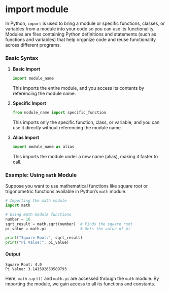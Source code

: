 # import module 
In Python, `import` is used to bring a module or specific functions, classes, or variables from a module into your code so you can use its functionality. Modules are files containing Python definitions and statements (such as functions and variables) that help organize code and reuse functionality across different programs.

### Basic Syntax

1. **Basic Import**  
   ```python
   import module_name
   ```
   This imports the entire module, and you access its contents by referencing the module name.

2. **Specific Import**  
   ```python
   from module_name import specific_function
   ```
   This imports only the specific function, class, or variable, and you can use it directly without referencing the module name.

3. **Alias Import**  
   ```python
   import module_name as alias
   ```
   This imports the module under a new name (alias), making it faster to call.

### Example: Using `math` Module

Suppose you want to use mathematical functions like square root or trigonometric functions available in Python’s `math` module.

```python
# Importing the math module
import math

# Using math module functions
number = 16
sqrt_result = math.sqrt(number)  # Finds the square root
pi_value = math.pi               # Gets the value of pi

print("Square Root:", sqrt_result)
print("Pi Value:", pi_value)
```

#### Output
```
Square Root: 4.0
Pi Value: 3.141592653589793
```

Here, `math.sqrt()` and `math.pi` are accessed through the `math` module. By importing the module, we gain access to all its functions and constants.

